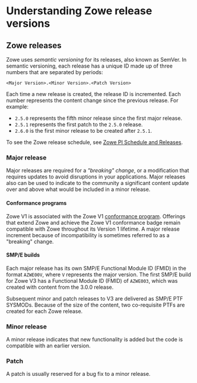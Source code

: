 # Understanding Zowe release versions
## Zowe releases

Zowe uses *semantic versioning* for its releases, also known as SemVer.  In semantic versioning, each release has a unique ID made up of three numbers that are separated by periods:

```
<Major Version>.<Minor Version>.<Patch Version>
```
Each time a new release is created, the release ID is incremented.  Each number represents the content change since the previous release.  For example:

- `2.5.0` represents the fifth minor release since the first major release.  
- `2.5.1` represents the first patch to the `2.5.0` release.
- `2.6.0` is the first minor release to be created after `2.5.1`.

To see the Zowe release schedule, see [Zowe PI Schedule and Releases](https://github.com/zowe/community/blob/master/Project%20Management/Schedule/Zowe%20PI%20%26%20Sprint%20Cadence.md).

### Major release

Major releases are required for a *"breaking" change*, or a modification that requires updates to avoid disruptions in your applications. Major releases also can be used to indicate to the community a significant content update over and above what would be included in a minor release.

#### Conformance programs

Zowe V1 is associated with the Zowe V1 [conformance program](../extend/zowe-conformance-program.md). Offerings that extend Zowe and achieve the Zowe V1 conformance badge remain compatible with Zowe throughout its Version 1 lifetime. A major release increment because of incompatibility is sometimes referred to as a "breaking" change.

#### SMP/E builds

Each major release has its own SMP/E Functional Module ID (FMID) in the format `AZWE00V`, where `V` represents the major version. The first SMP/E build for Zowe V3 has a Functional Module ID (FMID) of `AZWE003`, which was created with content from the 3.0.0 release.

Subsequent minor and patch releases to V3 are delivered as SMP/E PTF SYSMODs.  Because of the size of the content, two co-requisite PTFs are created for each Zowe release.

### Minor release

A minor release indicates that new functionality is added but the code is compatible with an earlier version.

### Patch

A patch is usually reserved for a bug fix to a minor release.
